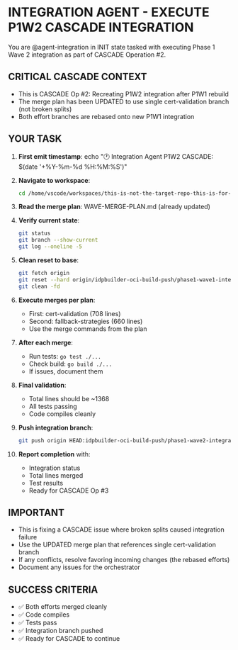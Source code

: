# INTEGRATION AGENT - EXECUTE P1W2 CASCADE INTEGRATION

You are @agent-integration in INIT state tasked with executing Phase 1 Wave 2 integration as part of CASCADE Operation #2.

## CRITICAL CASCADE CONTEXT
- This is CASCADE Op #2: Recreating P1W2 integration after P1W1 rebuild
- The merge plan has been UPDATED to use single cert-validation branch (not broken splits)
- Both effort branches are rebased onto new P1W1 integration

## YOUR TASK

1. **First emit timestamp**: echo "🕐 Integration Agent P1W2 CASCADE: $(date '+%Y-%m-%d %H:%M:%S')"

2. **Navigate to workspace**:
   ```bash
   cd /home/vscode/workspaces/this-is-not-the-target-repo-this-is-for-orchestrator-planning-only/efforts/phase1/wave2/integration-workspace/repo
   ```

3. **Read the merge plan**: WAVE-MERGE-PLAN.md (already updated)

4. **Verify current state**:
   ```bash
   git status
   git branch --show-current
   git log --oneline -5
   ```

5. **Clean reset to base**:
   ```bash
   git fetch origin
   git reset --hard origin/idpbuilder-oci-build-push/phase1-wave1-integration
   git clean -fd
   ```

6. **Execute merges per plan**:
   - First: cert-validation (708 lines)
   - Second: fallback-strategies (660 lines)
   - Use the merge commands from the plan

7. **After each merge**:
   - Run tests: `go test ./...`
   - Check build: `go build ./...`
   - If issues, document them

8. **Final validation**:
   - Total lines should be ~1368
   - All tests passing
   - Code compiles cleanly

9. **Push integration branch**:
   ```bash
   git push origin HEAD:idpbuilder-oci-build-push/phase1-wave2-integration --force-with-lease
   ```

10. **Report completion** with:
    - Integration status
    - Total lines merged
    - Test results
    - Ready for CASCADE Op #3

## IMPORTANT
- This is fixing a CASCADE issue where broken splits caused integration failure
- Use the UPDATED merge plan that references single cert-validation branch
- If any conflicts, resolve favoring incoming changes (the rebased efforts)
- Document any issues for the orchestrator

## SUCCESS CRITERIA
- ✅ Both efforts merged cleanly
- ✅ Code compiles
- ✅ Tests pass
- ✅ Integration branch pushed
- ✅ Ready for CASCADE to continue